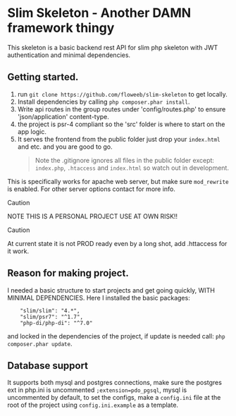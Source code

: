 # Slim Skeleton - Another DAMN framework thingy

This skeleton is a basic backend rest API for slim php skeleton with JWT authentication and minimal dependencies.

## Getting started.
1. run `git clone https://github.com/floweeb/slim-skeleton` to get locally.
2. Install dependencies by calling `php composer.phar install`.
3. Write api routes in the group routes under 'config/routes.php' to ensure 'json/application' content-type.
4. the project is psr-4 compliant so the 'src' folder is where to start on the app logic.
5. It serves the frontend from the public folder just drop your `index.html` and etc. and you are good to go.
    > Note the .gitignore ignores all files in the public folder except: `index.php`, `.htaccess` and `index.html`
    > so watch out in development.

This is specifically works for apache web server, but make sure `mod_rewrite` is enabled.
For other server options contact for more info.

> [!CAUTION]
> NOTE THIS IS A PERSONAL PROJECT USE AT OWN RISK!!

> [!CAUTION]
> At current state it is not PROD ready even by a long shot, add .httaccess for it work.

## Reason for making project.
I needed a basic structure to start projects and get going quickly, WITH MINIMAL DEPENDENCIES.
Here I installed the basic packages:
```
    "slim/slim": "4.*",
    "slim/psr7": "^1.7",
    "php-di/php-di": "^7.0"
```
and locked in the dependencies of the project, if update is needed call:
`php composer.phar update`.

## Database support
It supports both mysql and postgres connections, make sure the postgres ext in
php.ini is uncommented `;extension=pdo_pgsql`, mysql is uncommented by default,
to set the configs, make a `config.ini` file at the root of the project using 
`config.ini.example` as a template.
